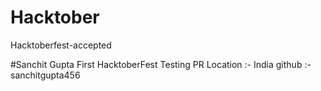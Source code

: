 # Hacktober
Hacktoberfest-accepted

#Sanchit Gupta
First HacktoberFest Testing PR
Location :- India
github :- sanchitgupta456
